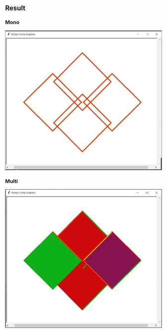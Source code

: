 ## Result

### Mono
![Second Task Result Mono](../../images/Lab1_2_1.png)

### Multi
![Second Task Result Multi](../../images/Lab1_2_2.png)
